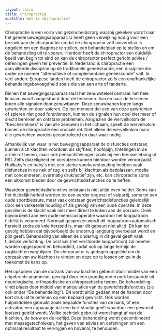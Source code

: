 ```yaml
---
layout: chiro
title: Chiropractie
subtitle: Wat is chiropractie?
---
```


Chiropractie is een vorm van gezondheidszorg waarbij gekeken wordt naar het gehele bewegingsapparaat. U heeft geen verwijzing nodig voor een bezoek aan de chiropractor omdat de chiropractor zelf universitair is opgeleid om een diagnose te stellen, een behandelplan op te stellen en om de behandeling uit te voeren. Hierdoor heeft de chiropractor een duidelijk beeld van begin tot eind en kan de chiropractor perfect gericht advies / oefeningen geven ter preventie. In Nederland is chiropractie een aanvullende discipline op de traditionele geneeskunde, een discipline die onder de noemer "alternatieve of complementaire geneeskunde" valt. In veel andere Europese landen heeft de chiropractor zelfs een onafhankelijke behandelingsbevoegdheid zoals die van een arts of tandarts.

Binnen het bewegingsapparaat staat het zenuwstelsel centraal: het hele lichaam wordt aangestuurd door de hersenen. Van en naar de hersenen lopen alle signalen door zenuwbanen. Deze zenuwbanen lopen langs gewrichten en door spieren. Op het moment dat een van deze gewrichten of spieren niet goed functioneert, kunnen de signalen hun doel niet meer of slecht bereiken en ontstaan problemen. Aangezien de wervelkolom de "beschermhoes" is van alle zenuwen in het lichaam, speelt de wervelkolom binnen de chiropractie een cruciale rol. Niet alleen de wervelkolom maar alle gewrichten worden gecontroleerd en daar waar nodig.

Afhankelijk van waar in het bewegingsapparaat de disfuncties ontstaan, kunnen zich klachten voordoen als stijfheid, hoofdpijn, tintelingen in de armen of benen, maar ook peesontstekingen zoals bij een tenniselleboog of RSI. Zelfs duizeligheid en oorsuizen kunnen hierdoor worden veroorzaakt. Huilbaby's en baby's met een sterke voorkeurshouding hebben vaak disfuncties in de nek of rug, en zelfs bij klachten als bedplassen, moeite met concentreren, overmatig druk/actief zijn, etc. kan chiropractie soms een uitkomst bieden door de gewrichtsdisfuncties op te heffen.

Waardoor gewrichtsdisfuncties ontstaan is niet altijd even helder. Soms kan het duidelijk herleid worden tot een eerder ongeval of valpartij, soms tot een oude sportblessure, maar vaak ontstaan gewrichtsdisfuncties geleidelijk door een verkeerde houding of als gevolg van een oude operatie. In deze gevallen is de klacht vaak niet meer direct te linken aan de oorzaak. Denk bijvoorbeeld aan een oude meniscusoperatie waardoor het looppatroon tijdelijk is veranderd. Normaal gesproken wordt dit looppatroon automatisch hersteld zodra de knie hersteld is, maar dit gebeurt niet altijd. Dit kan tot gevolg hebben dat bijvoorbeeld de onderrug langdurig overbelast wordt en pijn geeft. Behandeling van alleen de onderrug in dit geval geeft vaak tijdelijke verlichting. De oorzaak (het verstoorde looppatroon) zal moeten worden opgespoord en behandeld, zodat ook op lange termijn de rugklachten wegblijven. De chiropractor is gedegen opgeleid om de oorzaak van uw klachten te vinden en deze op te lossen om zo in de toekomst de kans op.

Het opsporen van de oorzaak van uw klachten gebeurt door middel van een uitgebreide anamnese, gevolgd door een grondig onderzoek bestaande uit neurologische, orthopedische en chiropractische testen. De behandeling vindt plaats door middel van manipulaties van de gewrichtsdisfuncties (zie ook onder “De behandeling”). Dit wordt altijd gedaan met de handen door kort druk uit te oefenen op een bepaald gewricht. Ook worden hulpmiddelen gebruikt zoals bepaalde functies van de bank, of een activator, een apparaatje dat een kort stootje geeft waardoor een gewricht los(ser) getrild wordt. Welke techniek gebruikt wordt hangt af van de klachten, de bouw en de leeftijd. Deze behandeling wordt gecombineerd met massagetechnieken, het geven van advies en oefeningen om een optimaal resultaat te verkrijgen en bovenal, te behouden.
